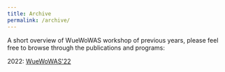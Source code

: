 ```yaml
---
title: Archive
permalink: /archive/
---
```


A short overview of WueWoWAS workshop of previous years, please feel free to browse through the publications and programs:

2022: [WueWoWAS'22](https://lsinfo3.github.io/WueWoWas2022/)